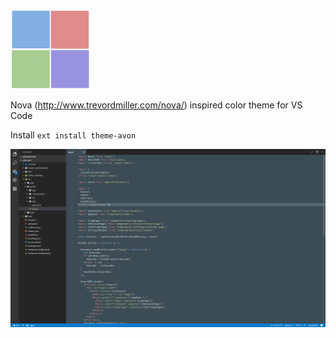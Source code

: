 ![Screenshot](./assets/icon.png?raw=true "Icon")

Nova (http://www.trevordmiller.com/nova/) inspired color theme for VS Code

Install `ext install theme-avon`

![Screenshot](./assets/preview.png?raw=true "Screenshot")
